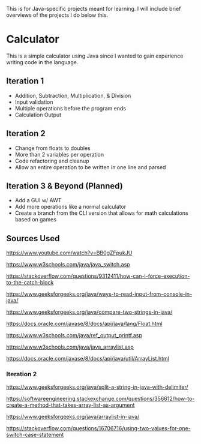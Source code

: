 This is for Java-specific projects meant for learning. I will include brief overviews of the projects I do below this.

# Calculator

This is a simple calculator using Java since I wanted to gain experience writing code in the language.

## Iteration 1

- Addition, Subtraction, Multiplication, & Division
- Input validation
- Multiple operations before the program ends
- Calculation Output

## Iteration 2

- Change from floats to doubles
- More than 2 variables per operation
- Code refactoring and cleanup
- Allow an entire operation to be written in one line and parsed

## Iteration 3 & Beyond (Planned)

- Add a GUI w/ AWT
- Add more operations like a normal calculator
- Create a branch from the CLI version that allows for math calculations based on games

## Sources Used

https://www.youtube.com/watch?v=BB0gZFpukJU

https://www.w3schools.com/java/java_switch.asp

https://stackoverflow.com/questions/9312411/how-can-i-force-execution-to-the-catch-block

https://www.geeksforgeeks.org/java/ways-to-read-input-from-console-in-java/

https://www.geeksforgeeks.org/java/compare-two-strings-in-java/

https://docs.oracle.com/javase/8/docs/api/java/lang/Float.html

https://www.w3schools.com/java/ref_output_printf.asp

https://www.w3schools.com/java/java_arraylist.asp

https://docs.oracle.com/javase/8/docs/api/java/util/ArrayList.html

### Iteration 2

https://www.geeksforgeeks.org/java/split-a-string-in-java-with-delimiter/

https://softwareengineering.stackexchange.com/questions/356612/how-to-create-a-method-that-takes-array-list-as-argument

https://www.geeksforgeeks.org/java/arraylist-in-java/

https://stackoverflow.com/questions/16706716/using-two-values-for-one-switch-case-statement
